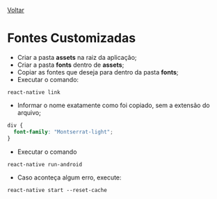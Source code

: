 [Voltar](/Readme.md)

# Fontes Customizadas

- Criar a pasta **assets** na raiz da aplicação;
- Criar a pasta **fonts** dentro de **assets**;
- Copiar as fontes que deseja para dentro da pasta **fonts**;
- Executar o comando:

```
react-native link
```

- Informar o nome exatamente como foi copiado, sem a extensão do arquivo;

```css
div {
  font-family: "Montserrat-light";
}
```

- Executar o comando

```
react-native run-android
```

- Caso aconteça algum erro, execute:

```
react-native start --reset-cache
```
